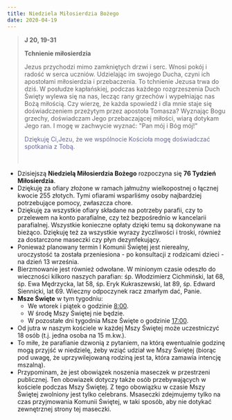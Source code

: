 ```yaml
---
title: Niedziela Miłosierdzia Bożego
date: 2020-04-19
---
```


> **J 20, 19-31**
>
> **Tchnienie miłosierdzia**
>
> Jezus przychodzi mimo zamkniętych drzwi i serc. Wnosi pokój i radość w serca uczniów. Udzielając im swojego Ducha, czyni ich apostołami miłosierdzia i przebaczenia. To tchnienie Jezusa trwa do dziś. W posłudze kapłańskiej, podczas każdego rozgrzeszenia Duch Święty wylewa się na nas, lecząc rany grzechów i wypełniając nas Bożą miłością. Czy wierzę, że każda spowiedź i dla mnie staje się doświadczeniem przeżytym przez apostoła Tomasza? Wyznając Bogu grzechy, doświadczam Jego przebaczającej miłości, wiarą dotykam Jego ran. I mogę w zachwycie wyznać: "Pan mój i Bóg mój!"
>
> <span style="color: #666699;">Dziękuję Ci,Jezu, że we wspólnocie Kościoła mogę doświadczać spotkania z Tobą. </span>
>
> &nbsp;


- Dzisiejszą **Niedzielą Miłosierdzia Bożego** rozpoczyna się **76 Tydzień Miłosierdzia**.
- Dziękuję za ofiary złożone w ramach jałmużny wielkopostnej o łącznej kwocie 255 złotych. Tymi ofiarami wsparliśmy osoby najbardziej potrzebujące pomocy, zwłaszcza chore.
- Dziękuję za wszystkie ofiary składane na potrzeby parafii, czy to przelewem na konto parafialne, czy też bezpośrednio w kancelarii parafialnej. Wszystkie konieczne opłaty dzięki temu są dokonywane na bieżąco.   Dziękuję też za wszystkie wyrazy życzliwości i troski, również za dostarczone maseczki czy płyn dezynfekujący.
- Ponieważ planowany termin I Komunii Świętej jest nierealny, uroczystość ta została przeniesiona - po konsultacji z rodzicami dzieci - na dzień 13 września.
- Bierzmowanie jest również odwołane.
W minionym czasie odeszło do wieczności kilkoro naszych parafian: śp. Włodzimierz Cichmiński, lat 68, śp. Ewa Mędrzycka, lat 58, śp. Eryk Kukraszewski, lat 89, śp. Edward Siennicki, lat 69. Wieczny odpoczynek racz zmarłym dać, Panie.
- **Msze Święte** w tym tygodniu:
  - We wtorek i piątek o godzinie <u>8:00</u>.
  - W środę Mszy Świętej nie będzie.
  - W pozostałe dni tygodnia Msze Święte o godzinie <u>17:00</u>.
- Od jutra w naszym kościele w każdej Mszy Świętej może uczestniczyć 18 osób (t.j. jedna osoba na 15 m.kw.).
- To miłe, że parafianie dzwonią z pytaniem, na którą ewentualnie godzinę mogą przyjść w niedzielę, żeby wziąć udział we Mszy Świętej (biorąc pod uwagę, że uprzywilejowaną rodziną jest ta, która zamawia intencję mszalną).
- Przypominam, że jest obowiązek noszenia maseczek w przestrzeni publicznej. Ten obowiazek dotyczy także osób przebywających w kościele podczas Mszy Świętej. Z tego obowiązku w czasie Mszy Świętej zwolniony jest tylko celebrans. Msaseczki zdejmujemy tylko na czas przyjmowania Komunii Świętej, w taki sposób, aby nie dotykać zewnętrznej strony tej maseczki.
